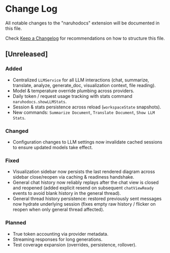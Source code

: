 # Change Log

All notable changes to the "naruhodocs" extension will be documented in this file.

Check [Keep a Changelog](http://keepachangelog.com/) for recommendations on how to structure this file.

## [Unreleased]

### Added
- Centralized `LLMService` for all LLM interactions (chat, summarize, translate, analyze, generate_doc, visualization context, file reading).
- Model & temperature override plumbing across providers.
- Daily token / request usage tracking with stats command `naruhodocs.showLLMStats`.
- Session & stats persistence across reload (`workspaceState` snapshots).
- New commands: `Summarize Document`, `Translate Document`, `Show LLM Stats`.

### Changed
- Configuration changes to LLM settings now invalidate cached sessions to ensure updated models take effect.

### Fixed
- Visualization sidebar now persists the last rendered diagram across sidebar close/reopen via caching & readiness handshake.
- General chat history now reliably replays after the chat view is closed and reopened (added explicit resend on subsequent `chatViewReady` events to avoid blank history in the general thread).
- General thread history persistence: restored previously sent messages now hydrate underlying session (fixes empty raw history / flicker on reopen when only general thread affected).

### Planned
- True token accounting via provider metadata.
- Streaming responses for long generations.
- Test coverage expansion (overrides, persistence, rollover).
